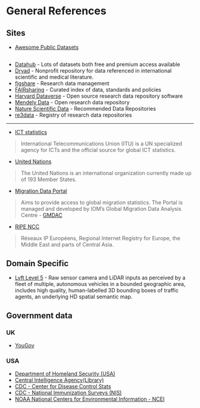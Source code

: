 # General References

## Sites
* [Awesome Public Datasets](https://github.com/awesomedata/awesome-public-datasets)

## 
* [Datahub](https://datahub.io/docs/about) - Lots of datasets both free and premium access available
* [Dryad](http://datadryad.org/) - Nonprofit repository for data referenced in international scientific and medical literature.
* [figshare](https://figshare.com/) - Research data management
* [FAIRsharing](https://fairsharing.org/) - Curated index of data, standards and policies
* [Harvard Dataverse](https://dataverse.harvard.edu/) - Open source research data repository software
* [Mendely Data](https://data.mendeley.com/) -  Open research data repository
* [Nature Scientific Data](https://www.nature.com/sdata/policies/repositories) - Recommended Data Repositories
* [re3data](https://www.re3data.org/) - Registry of research data repositories

---

* [ICT statistics](https://www.itu.int/en/ITU-D/Statistics/Pages/default.aspx)
> International Telecommunications Union (ITU) is a UN specialized agency for ICTs and the official source for global ICT statistics.
* [United Nations](https://www.un.org/en/)
> The United Nations is an international organization currently made up of 193 Member States.
* [Migration Data Portal](https://migrationdataportal.org/)
> Aims to provide access to global migration statistics. The Portal is managed and developed by IOM’s Global Migration Data Analysis Centre - [GMDAC](https://gmdac.iom.int/)
* [RIPE NCC](https://labs.ripe.net/)
> Réseaux IP Européens, Regional Internet Registry for Europe, the Middle East and parts of Central Asia.

## Domain Specific
* [Lyft Level 5](https://level5.lyft.com/dataset/) -  Raw sensor camera and LiDAR inputs as perceived by a fleet of multiple, autonomous vehicles in a bounded geographic area, includes high quality, human-labelled 3D bounding boxes of traffic agents, an underlying HD spatial semantic map.

## Government data

### UK
* [YouGov](https://yougov.co.uk/)

### USA
* [Department of Homeland Security (USA)](https://www.dhs.gov/topic/data)
* [Central Intelligence Agency(Library)](https://www.cia.gov/library/reports)
* [CDC - Center for Disease Control Stats](https://www.cdc.gov/DataStatistics/)
* [CDC - National Immunization Surveys (NIS)](https://www.cdc.gov/vaccines/imz-managers/nis/data-tables.html) 
* [NOAA National Centers for Environmental Information - NCEI](https://www.nodc.noaa.gov/access/)



